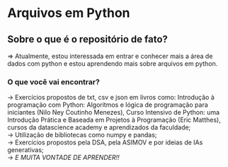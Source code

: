 # Arquivos em Python
## Sobre o que é o repositório de fato?
=> Atualmente, estou interessada em entrar e conhecer mais a área de dados com python e estou aprendendo mais sobre arquivos em python.
### O que você vai encontrar? 
-> Exercícios propostos de txt, csv e json em livros como: Introdução à programação com Python: Algoritmos e lógica de programação para iniciantes (Nilo Ney Coutinho Menezes),
Curso Intensivo de Python: uma Introdução Prática e Baseada em Projetos à Programação (Eric Matthes), cursos da datascience academy e aprendizados da faculdade; \
-> Utilização de bibliotecas como numpy e pandas; \
-> Exercícios propostos pela DSA, pela ASIMOV e por ideias de IAs generativas; \
->  *E MUITA VONTADE DE APRENDER!!*
